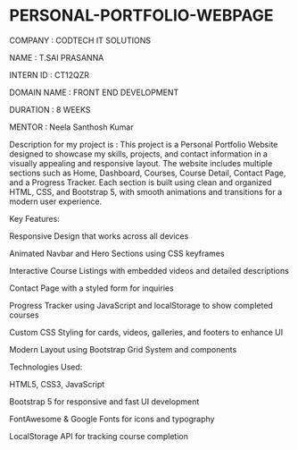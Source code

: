 # PERSONAL-PORTFOLIO-WEBPAGE

COMPANY : CODTECH IT SOLUTIONS

NAME : T.SAI PRASANNA

INTERN ID : CT12QZR

DOMAIN NAME : FRONT END DEVELOPMENT

DURATION : 8 WEEKS

MENTOR : Neela Santhosh Kumar

Description for my project is :   This project is a Personal Portfolio Website designed to showcase my skills, projects, and contact information in a visually appealing and responsive layout. The website includes multiple sections such as Home, Dashboard, Courses, Course Detail, Contact Page, and a Progress Tracker. Each section is built using clean and organized HTML, CSS, and Bootstrap 5, with smooth animations and transitions for a modern user experience.

Key Features:

Responsive Design that works across all devices

Animated Navbar and Hero Sections using CSS keyframes

Interactive Course Listings with embedded videos and detailed descriptions

Contact Page with a styled form for inquiries

Progress Tracker using JavaScript and localStorage to show completed courses

Custom CSS Styling for cards, videos, galleries, and footers to enhance UI

Modern Layout using Bootstrap Grid System and components

Technologies Used:

HTML5, CSS3, JavaScript

Bootstrap 5 for responsive and fast UI development

FontAwesome & Google Fonts for icons and typography

LocalStorage API for tracking course completion

